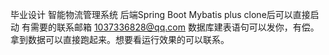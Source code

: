 毕业设计  智能物流管理系统
后端Spring Boot Mybatis plus
clone后可以直接启动
有需要的联系邮箱
1037336828@qq.com
数据库建表语句可以发你，有偿。拿到数据可以直接跑起来。想要看运行效果的可以联系。
